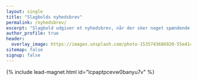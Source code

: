 ```yaml
---
layout: single
title: "Slagbolds nyhedsbrev"
permalink: /nyhedsbrev/
excerpt: "Slagbold udgiver et nyhedsbrev, når der sker noget spændende på sitet."
author_profile: true
header:
  overlay_image: https://images.unsplash.com/photo-1535743686920-55e4145369b9?ixlib=rb-1.2.1&ixid=eyJhcHBfaWQiOjEyMDd9&auto=format&fit=crop&height=630&w=1200&q=10
sitemap: false
signup: false
---
```


{% include lead-magnet.html id="lcpaptpcevw0banyu7v" %}
